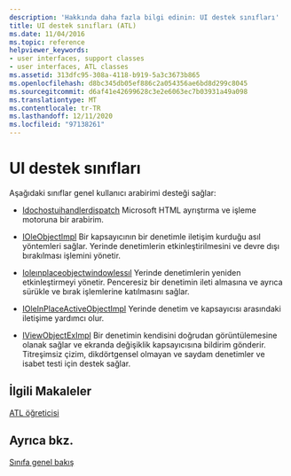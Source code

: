 ```yaml
---
description: 'Hakkında daha fazla bilgi edinin: UI destek sınıfları'
title: UI destek sınıfları (ATL)
ms.date: 11/04/2016
ms.topic: reference
helpviewer_keywords:
- user interfaces, support classes
- user interfaces, ATL classes
ms.assetid: 313dfc95-308a-4118-b919-5a3c3673b865
ms.openlocfilehash: d8bc345db05ef886c2a054356ae6bd8d299c8045
ms.sourcegitcommit: d6af41e42699628c3e2e6063ec7b03931a49a098
ms.translationtype: MT
ms.contentlocale: tr-TR
ms.lasthandoff: 12/11/2020
ms.locfileid: "97138261"
---
```

# <a name="ui-support-classes"></a>UI destek sınıfları

Aşağıdaki sınıflar genel kullanıcı arabirimi desteği sağlar:

- [Idochostuihandlerdispatch](../atl/reference/idochostuihandlerdispatch-interface.md) Microsoft HTML ayrıştırma ve işleme motoruna bir arabirim.

- [IOleObjectImpl](../atl/reference/ioleobjectimpl-class.md) Bir kapsayıcının bir denetimle iletişim kurduğu asıl yöntemleri sağlar. Yerinde denetimlerin etkinleştirilmesini ve devre dışı bırakılması işlemini yönetir.

- [Ioleınplaceobjectwindowlessıl](../atl/reference/ioleinplaceobjectwindowlessimpl-class.md) Yerinde denetimlerin yeniden etkinleştirmeyi yönetir. Penceresiz bir denetimin ileti almasına ve ayrıca sürükle ve bırak işlemlerine katılmasını sağlar.

- [IOleInPlaceActiveObjectImpl](../atl/reference/ioleinplaceactiveobjectimpl-class.md) Yerinde denetim ve kapsayıcısı arasındaki iletişime yardımcı olur.

- [IViewObjectExImpl](../atl/reference/iviewobjecteximpl-class.md) Bir denetimin kendisini doğrudan görüntülemesine olanak sağlar ve ekranda değişiklik kapsayıcısına bildirim gönderir. Titreşimsiz çizim, dikdörtgensel olmayan ve saydam denetimler ve isabet testi için destek sağlar.

## <a name="related-articles"></a>İlgili Makaleler

[ATL öğreticisi](../atl/active-template-library-atl-tutorial.md)

## <a name="see-also"></a>Ayrıca bkz.

[Sınıfa genel bakış](../atl/atl-class-overview.md)
